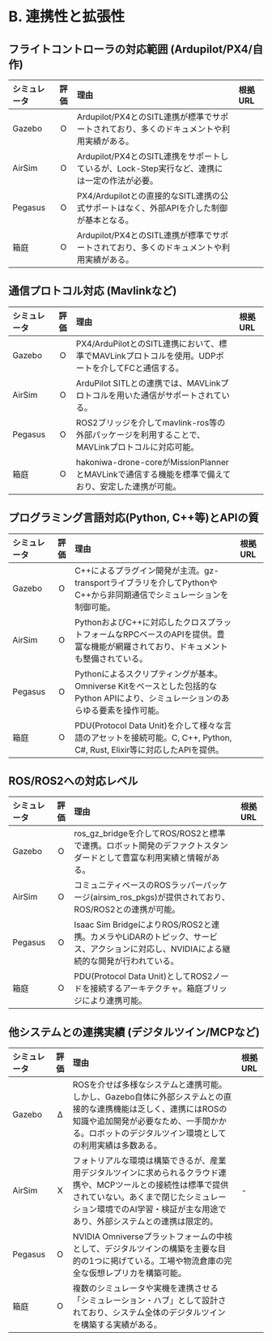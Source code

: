 
# B. 連携性と拡張性

## フライトコントローラの対応範囲 (Ardupilot/PX4/自作)

| シミュレータ | 評価 | 理由 | 根拠URL |
| :--- | :---: | :--- | :--- |
| Gazebo | Ο | Ardupilot/PX4とのSITL連携が標準でサポートされており、多くのドキュメントや利用実績がある。 | |
| AirSim | Ο | Ardupilot/PX4とのSITL連携をサポートしているが、Lock-Step実行など、連携には一定の作法が必要。 | |
| Pegasus | Ο | PX4/Ardupilotとの直接的なSITL連携の公式サポートはなく、外部APIを介した制御が基本となる。 | |
| 箱庭 | Ο | Ardupilot/PX4とのSITL連携が標準でサポートされており、多くのドキュメントや利用実績がある。 | |

## 通信プロトコル対応 (Mavlinkなど)

| シミュレータ | 評価 | 理由 | 根拠URL |
| :--- | :---: | :--- | :--- |
| Gazebo | Ο | PX4/ArduPilotとのSITL連携において、標準でMAVLinkプロトコルを使用。UDPポートを介してFCと通信する。 | |
| AirSim | Ο | ArduPilot SITLとの連携では、MAVLinkプロトコルを用いた通信がサポートされている。 | |
| Pegasus | Ο | ROS2ブリッジを介してmavlink-ros等の外部パッケージを利用することで、MAVLinkプロトコルに対応可能。 | |
| 箱庭 | Ο | hakoniwa-drone-coreがMissionPlannerとMAVLinkで通信する機能を標準で備えており、安定した連携が可能。 | |

## プログラミング言語対応(Python, C++等)とAPIの質

| シミュレータ | 評価 | 理由 | 根拠URL |
| :--- | :---: | :--- | :--- |
| Gazebo | Ο | C++によるプラグイン開発が主流。gz-transportライブラリを介してPythonやC++から非同期通信でシミュレーションを制御可能。 | |
| AirSim | Ο | PythonおよびC++に対応したクロスプラットフォームなRPCベースのAPIを提供。豊富な機能が網羅されており、ドキュメントも整備されている。 | |
| Pegasus | Ο | Pythonによるスクリプティングが基本。Omniverse Kitをベースとした包括的なPython APIにより、シミュレーションのあらゆる要素を操作可能。 | |
| 箱庭 | Ο | PDU(Protocol Data Unit)を介して様々な言語のアセットを接続可能。C, C++, Python, C#, Rust, Elixir等に対応したAPIを提供。 | |

## ROS/ROS2への対応レベル

| シミュレータ | 評価 | 理由 | 根拠URL |
| :--- | :---: | :--- | :--- |
| Gazebo | Ο | ros_gz_bridgeを介してROS/ROS2と標準で連携。ロボット開発のデファクトスタンダードとして豊富な利用実績と情報がある。 | |
| AirSim | Ο | コミュニティベースのROSラッパーパッケージ(airsim_ros_pkgs)が提供されており、ROS/ROS2との連携が可能。 | |
| Pegasus | Ο | Isaac Sim BridgeによりROS/ROS2と連携。カメラやLiDARのトピック、サービス、アクションに対応し、NVIDIAによる継続的な開発が行われている。 | |
| 箱庭 | Ο | PDU(Protocol Data Unit)としてROS2ノードを接続するアーキテクチャ。箱庭ブリッジにより連携可能。 | |

## 他システムとの連携実績 (デジタルツイン/MCPなど)

| シミュレータ | 評価 | 理由 | 根拠URL |
| :--- | :---: | :--- | :--- |
| Gazebo | Δ | ROSを介せば多様なシステムと連携可能。しかし、Gazebo自体に外部システムとの直接的な連携機能は乏しく、連携にはROSの知識や追加開発が必要なため、一手間かかる。ロボットのデジタルツイン環境としての利用実績は多数ある。 | |
| AirSim | X | フォトリアルな環境は構築できるが、産業用デジタルツインに求められるクラウド連携や、MCPツールとの接続性は標準で提供されていない。あくまで閉じたシミュレーション環境でのAI学習・検証が主な用途であり、外部システムとの連携は限定的。 | - |
| Pegasus | Ο | NVIDIA Omniverseプラットフォームの中核として、デジタルツインの構築を主要な目的の1つに掲げている。工場や物流倉庫の完全な仮想レプリカを構築可能。 | |
| 箱庭 | Ο | 複数のシミュレータや実機を連携させる「シミュレーション・ハブ」として設計されており、システム全体のデジタルツインを構築する実績がある。 | |
